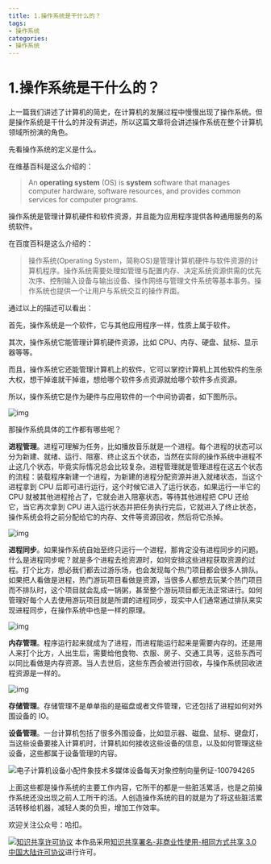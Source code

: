 ```yaml
---
title: 1.操作系统是干什么的？
tags: 
- 操作系统
categories:
- 操作系统
---
```


# 1.操作系统是干什么的？
上一篇我们讲述了计算机的简史，在计算机的发展过程中慢慢出现了操作系统。但是操作系统是干什么的并没有讲述，所以这篇文章将会讲述操作系统在整个计算机领域所扮演的角色。

先看操作系统的定义是什么。

在维基百科是这么介绍的：

> An **operating system** (OS) is **system** software that manages computer hardware, software resources, and provides common services for computer programs.
>

操作系统是管理计算机硬件和软件资源，并且能为应用程序提供各种通用服务的系统软件。

在百度百科是这么介绍的：

> 操作系统(Operating System，简称OS)是管理计算机硬件与软件资源的计算机程序。操作系统需要处理如管理与配置内存、决定系统资源供需的优先次序、控制输入设备与输出设备、操作网络与管理文件系统等基本事务。操作系统也提供一个让用户与系统交互的操作界面。
>

通过以上的描述可以看出：

首先，操作系统是一个软件，它与其他应用程序一样，性质上属于软件。

其次，操作系统它能管理计算机硬件资源，比如 CPU、内存、硬盘、鼠标、显示器等等。

而且，操作系统它还能管理计算机上的软件，它可以掌控计算机上其他软件的生杀大权，想干掉谁就干掉谁，想给哪个软件多点资源就给哪个软件多点资源。

所以，操作系统它是作为硬件与应用软件的一个中间协调者，如下图所示。

![img](https://i.loli.net/2021/03/12/tQIgulrN9AdvPh8.jpg)

那操作系统具体的工作都有哪些呢？

**进程管理**。进程可理解为任务，比如播放音乐就是一个进程。每个进程的状态可以分为新建、就绪、运行、阻塞、终止这五个状态，当然在实际的操作系统中进程不止这几个状态，毕竟实际情况总会比较复杂。进程管理就是管理进程在这五个状态的流程：装载程序新建一个进程，为新建的进程分配资源并进入就绪状态，当这个进程拿到 CPU 后即可进行运行，这个时候它进入了运行状态，如果运行一半它的 CPU 就被其他进程抢占了，它就会进入阻塞状态，等待其他进程把 CPU 还给它，当它再次拿到 CPU 进入运行状态并把任务执行完后，它就进入了终止状态，操作系统会将之前分配给它的内存、文件等资源回收，然后将它杀掉。

![img](https://i.loli.net/2021/03/12/gJo7drEnhy8vGsY.jpg)

**进程同步**。如果操作系统自始至终只运行一个进程，那肯定没有进程同步的问题。什么是进程同步呢？就是多个进程去抢资源时，如何安排这些进程获取资源的过程。打个比方，想必我们都去过游乐场，也会发现每个热门项目都会很多人排队。如果把人看做是进程，热门游玩项目看做是资源，当很多人都想去玩某个热门项目而不排队时，这个项目就会乱成一锅粥，甚至整个游玩项目都无法正常进行。如何管理好每个人去使用游玩项目就是所谓的进程同步，现实中人们通常通过排队来实现进程同步，在操作系统中也是一样的原理。

![img](https://i.loli.net/2021/03/12/p9t5zix6LRK7YFu.jpg)

**内存管理**。程序运行起来就成为了进程，而进程能运行起来是需要内存的。还是用人来打个比方，人出生后，需要给他食物、衣服、房子、交通工具等，这些东西可以同比看做是内存资源。当人去世后，这些东西会被进行回收，与操作系统回收进程资源是一样的。

![img](https://i.loli.net/2021/03/12/fYv7ULSMqmEWOh3.gif)

**存储管理**。存储管理不是单单指的是磁盘或者文件管理，它还包括了进程如何对外围设备的 IO。

**设备管理**。一台计算机包括了很多外围设备，比如显示器、磁盘、鼠标、键盘灯，当这些设备要接入计算机时，计算机如何接收这些设备的信息，以及如何管理这些设备，这些都属于设备管理的内容。

![电子计算机设备小配件象技术多媒体设备每天对象控制向量例证-100794265](https://i.loli.net/2021/03/12/5uxLVGizec78Pbt.jpg)

上面这些都是操作系统的主要工作内容，它所干的都是一些脏活累活，也是之前操作系统还没出现之前人工所干的活。人创造操作系统的目的就是为了将这些脏活累活转移给机器，减轻人类的负担，增加工作效率。



欢迎关注公众号：哈扣。



<a rel="license" href="http://creativecommons.org/licenses/by-nc-sa/3.0/cn/"><img alt="知识共享许可协议" style="border-width:0" src="https://i.creativecommons.org/l/by-nc-sa/3.0/cn/80x15.png" /></a> 本作品采用<a rel="license" href="http://creativecommons.org/licenses/by-nc-sa/3.0/cn/">知识共享署名-非商业性使用-相同方式共享 3.0 中国大陆许可协议</a>进行许可。